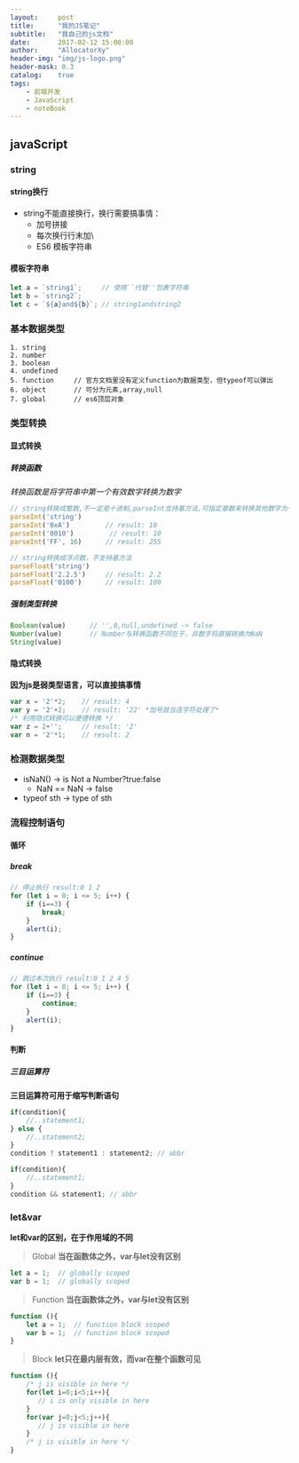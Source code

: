 ```yaml
---
layout:     post
title:      "我的JS笔记"
subtitle:   "我自己的js文档"
date:       2017-02-12 15:00:00
author:     "AllocatorXy"
header-img: "img/js-logo.png"
header-mask: 0.3
catalog:    true
tags:
    - 前端开发
    - JavaScript
    - noteBook
---
```


## javaScript

### string

#### string换行
- string不能直接换行，换行需要搞事情：
    + 加号拼接
    + 每次换行行末加\
    + ES6 模板字符串

#### 模板字符串
```javascript
let a = `string1`;     // 使用``代替''包裹字符串
let b = `string2`;
let c = `${a}and${b}`; // string1andstring2
```

### 基本数据类型
    1. string
    2. number
    3. boolean
    4. undefined
    5. function     // 官方文档里没有定义function为数据类型，但typeof可以弹出
    6. object       // 可分为元素,array,null
    7. global       // es6顶层对象

### 类型转换

#### 显式转换

##### 转换函数

*转换函数是将字符串中第一个有效数字转换为数字*

```javascript
// string转换成整数,不一定是十进制,parseInt支持基方法,可指定基数来转换其他数字为十进制
parseInt('string')   
parseInt('0xA')         // result: 10
parseInt('0010')         // result: 10
parseInt('FF', 16)      // result: 255

// string转换成浮点数，不支持基方法
parseFloat('string')    
parseFloat('2.2.5')     // result: 2.2
parseFloat('0100')      // result: 100
```

##### 强制类型转换

```javascript
Boolean(value)      // '',0,null,undefined -> false
Number(value)       // Number与转换函数不同在于，非数字将直接转换为NaN
String(value)
```

#### 隐式转换
**因为js是弱类型语言，可以直接搞事情**

```javascript
var x = '2'*2;    // result: 4
var y = '2'+2;    // result: '22' *加号就当连字符处理了*
/* 利用隐式转换可以便捷转换 */
var z = 2+'';     // result: '2'
var n = '2'*1;    // result: 2
```

### 检测数据类型
- isNaN() -> is Not a Number?true:false
    + NaN == NaN -> false
- typeof sth -> type of sth


### 流程控制语句

#### 循环

##### break

```javascript
// 停止执行 result:0 1 2
for (let i = 0; i <= 5; i++) {
    if (i==3) {
        break;
    }
    alert(i);
}
```

##### continue
```javascript
// 跳过本次执行 result:0 1 2 4 5
for (let i = 0; i <= 5; i++) {
    if (i==3) {
        continue;
    }
    alert(i);
}
```

#### 判断

##### 三目运算符
**三目运算符可用于缩写判断语句**

```javascript
if(condition){
    //..statement1;
} else {
    //..statement2;
}
condition ? statement1 : statement2; // abbr

if(condition){
    //..statement1;
}
condition && statement1; // abbr
```

### let&var
**let和var的区别，在于作用域的不同**

>Global
**当在函数体之外，var与let没有区别**

```javascript
let a = 1;  // globally scoped
var b = 1;  // globally scoped
```

>Function
**当在函数体之外，var与let没有区别**

```javascript
function (){
    let a = 1;  // function block scoped
    var b = 1;  // function block scoped
}
```

>Block
**let只在最内层有效，而var在整个函数可见**

```javascript
function (){
    /* j is visible in here */
    for(let i=0;i<5;i++){
       // i is only visible in here
    }
    for(var j=0;j<5;j++){
       // j is visible in here
    }
    /* j is visible in here */
}
```

